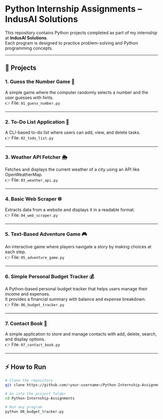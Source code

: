 # Python Internship Assignments – IndusAI Solutions

This repository contains Python projects completed as part of my internship at **IndusAI Solutions**.  
Each program is designed to practice problem-solving and Python programming concepts.

---

## 🚀 Projects

### 1. Guess the Number Game 🎲
A simple game where the computer randomly selects a number and the user guesses with hints.  
👉 File: `01_guess_number.py`

---

### 2. To-Do List Application 📝
A CLI-based to-do list where users can add, view, and delete tasks.  
👉 File: `02_todo_list.py`

---

### 3. Weather API Fetcher 🌦️
Fetches and displays the current weather of a city using an API like OpenWeatherMap.  
👉 File: `03_weather_api.py`

---

### 4. Basic Web Scraper 🌐
Extracts data from a website and displays it in a readable format.  
👉 File: `04_web_scraper.py`

---

### 5. Text-Based Adventure Game 🎮
An interactive game where players navigate a story by making choices at each step.  
👉 File: `05_adventure_game.py`

---

### 6. Simple Personal Budget Tracker 💰
A Python-based personal budget tracker that helps users manage their income and expenses.  
It provides a financial summary with balance and expense breakdown.  
👉 File: `06_budget_tracker.py`

---

### 7. Contact Book 📖
A simple application to store and manage contacts with add, delete, search, and display options.  
👉 File: `07_contact_book.py`

---

## ⚡ How to Run
```bash
# Clone the repository
git clone https://github.com/<your-username>/Python-Internship-Assignments.git

# Go into the project folder
cd Python-Internship-Assignments

# Run any program
python 06_budget_tracker.py
